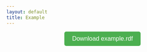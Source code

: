 ```yaml
---
layout: default
title: Example
---
```


<p align="center">
    <a href="assets/example ontology.rdf" download>
        <button style="padding: 10px 20px; font-size: 16px; background-color: #4CAF50; color: white; border: none; border-radius: 5px;">
            Download example.rdf
        </button>
    </a>
</p>
